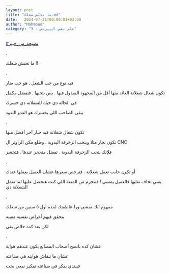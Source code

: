 ```yaml
---
layout: post
title: "ما تحبّش شغلك.md"
date:   2024-07-21T00:00:01+03:00
author: "Mahmoud"
category: "3 - علم نفس البيزنس"
---
```

[<u>\#نصيحة_من_خبير</u>](https://www.facebook.com/hashtag/%D9%86%D8%B5%D9%8A%D8%AD%D8%A9_%D9%85%D9%86_%D8%AE%D8%A8%D9%8A%D8%B1?__eep__=6&__cft__%5b0%5d=AZWFIJLW95raKfRnRsCcCfYJZd9l7c41NqbiipEug2QPniqhSMNHCsRQrGss0zpv2qNZSoE79k9f5GbxW0oOL0As3fjnoqbqM176MIt6hOuoQ8a9_L6Bv23_XZznLAVXajYItdRxBSPnHaJUPslRyuYb8wmzd2muVK7PfFoPl395sQ&__tn__=*NK-R)

.

ما تحبش شغلك !!

.

فيه نوع من حب الشغل . هو حب ضار

تكون شغال شغلانة العائد منها أقل من المجهود المبذول فيها
. بس بتحبها . فتفضل مكمل

في الحالة دي حبك للشغلانة دي خسرك

يبقى الصاحب اللي يخسرك هو العدو اللدود

.

تكون شغال شغلانة فيه خيار آخر أفضل منها

تكون نجار مثلا وبتحب الزخرفة اليدوية . وطلع مكن الراوتر
ال CNC

فلإنك بتحب الزخرفة اليدوية . تفضل متحجر عندها .
فتخسر

.

أو تكون حابب تعمل شغلانة . فترخص سعرها عشان العميل
يعملها عندك

يعني تخاف تغليها فالعميل يمشي ! فتتحرم من المتعة اللي
كنت هتحصل عليها لما تعمل الشغلانة دي

.

مفهوم إنك تمشي ورا عاطفتك لمدة أول ٥ سنين من شغلك

بتحقق فيهم أغراض نفسية معينة

لكن بعد كده خلاص بقى

.

عشان كده بانصح أصحاب المصانع يكون عندهم هواية

عشان ما تبقاش هوايته هي صناعته

فيبتدي يفكر في صناعته تفكير نفعي بحت
